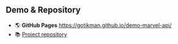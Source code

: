 ## Demo & Repository
+ :earth_americas: **GitHub Pages**    https://gotikman.github.io/demo-marvel-api/
+  :books: [Project repository](https://github.com/gotikman/JS-React-Redux/tree/master/React/marvel-api)

